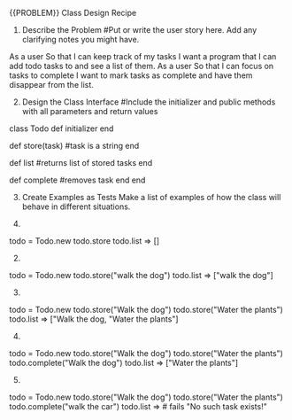 {{PROBLEM}} Class Design Recipe

1. Describe the Problem
#Put or write the user story here. Add any clarifying notes you might have.

As a user
So that I can keep track of my tasks
I want a program that I can add todo tasks to and see a list of them.
As a user
So that I can focus on tasks to complete
I want to mark tasks as complete and have them disappear from the list.

2. Design the Class Interface
#Include the initializer and public methods with all parameters and return values

class Todo
  def initializer
  end

  def store(task) #task is a string
  end

  def list
    #returns list of stored tasks
  end

  def complete
    #removes task
  end
end

3. Create Examples as Tests
Make a list of examples of how the class will behave in different situations.

1.
todo = Todo.new
todo.store
todo.list => []

2.
todo = Todo.new
todo.store("walk the dog")
todo.list => ["walk the dog"]

3.
todo = Todo.new
todo.store("Walk the dog")
todo.store("Water the plants")
todo.list => ["Walk the dog, "Water the plants"]

4.
todo = Todo.new
todo.store("Walk the dog")
todo.store("Water the plants")
todo.complete("Walk the dog")
todo.list => ["Water the plants"]

5.
todo = Todo.new
todo.store("Walk the dog")
todo.store("Water the plants")
todo.complete("walk the car")
todo.list => # fails "No such task exists!"
